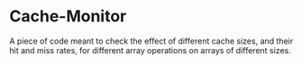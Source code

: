 # Cache-Monitor
A piece of code meant to check the effect of different cache sizes, and their hit and miss rates, for different array operations on arrays of different sizes.
